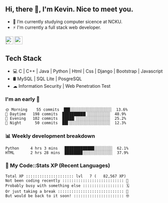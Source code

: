 ## Hi, there 👋, I'm Kevin. Nice to meet you.

- 🌱 I’m currently studying computer sicence at NCKU.
- ⚡ I'm currently a full stack web developer.

<a href="https://www.linkedin.com/in/kevin12686/"><img alt="LinkedIn" src="https://img.shields.io/badge/linkedin%20-%230077B5.svg?&style=for-the-badge&logo=linkedin&logoColor=white" height=25></a>
<a href="https://www.instagram.com/kevin12686/"><img src="https://img.shields.io/badge/instagram-3f729b?&style=for-the-badge&logo=instagram&logoColor=white" height=25></a>

## Tech Stack

* 💻 C | C++ | Java | Python | Html | Css | Django | Bootstrap | Javascript
* 🛢️ MySQL | SQL Lite | PosgreSQL
* ☁ Information Security | Web Penetration Test

### I'm an early 🐤

<!-- early_bird start -->

```text
🌞 Morning    55 commits  ██▊░░░░░░░░░░░░░░░░░░  13.6%
🌆 Daytime   198 commits  ██████████▎░░░░░░░░░░  48.9%
🌃 Evening   102 commits  █████▎░░░░░░░░░░░░░░░  25.2%
🌙 Night      50 commits  ██▌░░░░░░░░░░░░░░░░░░  12.3%
```

<!-- early_bird end -->

### 📊 Weekly development breakdown

<!-- code_time start -->

```text
Python     4 hrs 3 mins   █████████████░░░░░░░░  62.1%
HTML       2 hrs 28 mins  ███████▉░░░░░░░░░░░░░  37.9%
```

<!-- code_time end -->

### 🧰 My Code::Stats XP (Recent Languages)

<!-- codestats start -->

```text
Total XP ::::::::::::::::::::: lvl   7 (   82,567 XP) 
Not been coding recently ::::::::::::::::::::::::::: 🙈
Probably busy with something else :::::::::::::::::: 🗓
Or just taking a break ::::::::::::::::::::::::::::: 🌴
But would be back to it soon! :::::::::::::::::::::: 🤓
```

<!-- codestats end -->
